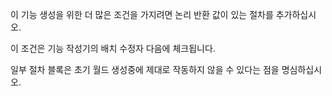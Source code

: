이 기능 생성을 위한 더 많은 조건을 가지려면 논리 반환 값이 있는 절차를 추가하십시오.

이 조건은 기능 작성기의 배치 수정자 다음에 체크됩니다.

일부 절차 블록은 초기 월드 생성중에 제대로 작동하지 않을 수 있다는 점을 명심하십시오.